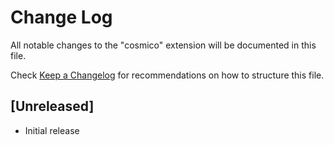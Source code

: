 # Change Log

All notable changes to the "cosmico" extension will be documented in this file.

Check [Keep a Changelog](http://keepachangelog.com/) for recommendations on how to structure this file.

## [Unreleased]

- Initial release

